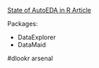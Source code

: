 

[State of AutoEDA in R Article](https://journal.r-project.org/archive/2019/RJ-2019-033/RJ-2019-033.pdf)

Packages:

* DataExplorer
* DataMaid

#dlookr
arsenal
